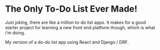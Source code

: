 # The Only To-Do List Ever Made!
Just joking, there are like a million to-do list apps. It makes for a good starter project for learning a new front end platform though, which is what i'm doing.

My version of a do-do list app using React and Django / DRF.


